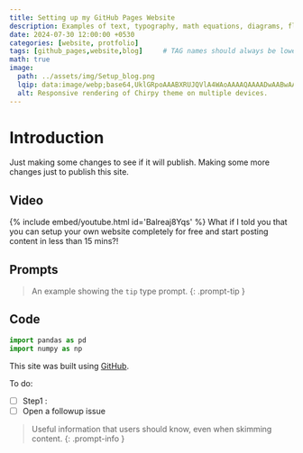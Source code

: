 ```yaml
---
title: Setting up my GitHub Pages Website
description: Examples of text, typography, math equations, diagrams, flowcharts, pictures, videos, and more.
date: 2024-07-30 12:00:00 +0530
categories: [website, protfolio]
tags: [github_pages,website,blog]     # TAG names should always be lowercase
math: true
image:
  path: ../assets/img/Setup_blog.png
  lqip: data:image/webp;base64,UklGRpoAAABXRUJQVlA4WAoAAAAQAAAADwAABwAAQUxQSDIAAAARL0AmbZurmr57yyIiqE8oiG0bejIYEQTgqiDA9vqnsUSI6H+oAERp2HZ65qP/VIAWAFZQOCBCAAAA8AEAnQEqEAAIAAVAfCWkAALp8sF8rgRgAP7o9FDvMCkMde9PK7euH5M1m6VWoDXf2FkP3BqV0ZYbO6NA/VFIAAAA
  alt: Responsive rendering of Chirpy theme on multiple devices.
---
```


# Introduction

Just making some changes to see if it will publish. Making some more changes just to publish this site.

## Video

{% include embed/youtube.html id='Balreaj8Yqs' %}
What if I told you that you can setup your own website completely for free and start posting content in less than 15 mins?!

## Prompts

> An example showing the `tip` type prompt.
{: .prompt-tip }

## Code

```python
import pandas as pd
import numpy as np
```

This site was built using [GitHub](https://pages.github.com/).

To do:

- [ ] Step1 : 
- [ ] Open a followup issue

> Useful information that users should know, even when skimming content.
{: .prompt-info }


